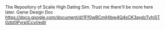 The Repository of Scalie High Dating Sim. 
Trust me there'll be more here later.
Game Design Doc
https://docs.google.com/document/d/1Ff0wBCmjHibw4Q4sCK3aydcTyhiST0zbt0PyrplCcyI/edit

